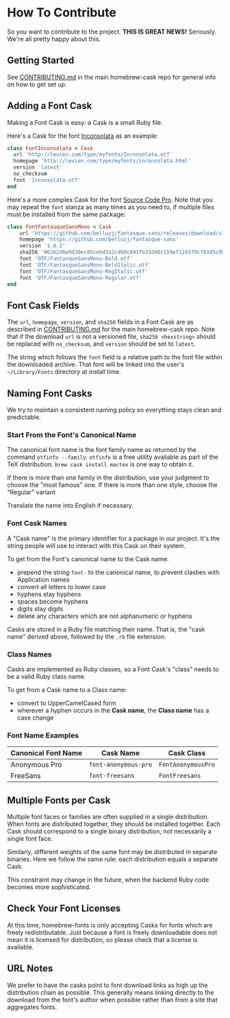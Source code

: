 # How To Contribute

So you want to contribute to the project. **THIS IS GREAT NEWS!**  Seriously. We're
all pretty happy about this.

## Getting Started

See [CONTRIBUTING.md](https://github.com/phinze/homebrew-cask/blob/master/CONTRIBUTING.md) in the main homebrew-cask repo for general info on how to get set up.

## Adding a Font Cask

Making a Font Cask is easy: a Cask is a small Ruby file.

Here's a Cask for the font [Inconsolata](http://levien.com/type/myfonts/inconsolata.html) as an example:
```ruby
class FontInconsolata < Cask
  url 'http://levien.com/type/myfonts/Inconsolata.otf'
  homepage 'http://levien.com/type/myfonts/inconsolata.html'
  version 'latest'
  no_checksum
  font 'Inconsolata.otf'
end
```

Here's a more complex Cask for the font [Source Code Pro](http://store1.adobe.com/cfusion/store/html/index.cfm?store=OLS-US&event=displayFontPackage&code=1960).  Note that you may
repeat the `font` stanza as many times as you need to, if multiple files must
be installed from the same package:

```ruby
class FontFantasqueSansMono < Cask
    url 'https://github.com/belluzj/fantasque-sans/releases/download/v1.6.2/FantasqueSansMono.zip'
    homepage 'https://github.com/belluzj/fantasque-sans'
    version '1.6.2'
    sha256 '06262d8e0d30ec85cebd3a2cd69c041fb35d48c159ef124379cf03d5c99a215c'
    font 'OTF/FantasqueSansMono-Bold.otf'
    font 'OTF/FantasqueSansMono-BoldItalic.otf'
    font 'OTF/FantasqueSansMono-RegItalic.otf'
    font 'OTF/FantasqueSansMono-Regular.otf'
end
```

## Font Cask Fields

The `url`, `homepage`, `version`, and `sha256` fields in a Font Cask are as described in [CONTRIBUTING.md](https://github.com/phinze/homebrew-cask/blob/master/CONTRIBUTING.md) for the main homebrew-cask repo.
Note that if the download `url` is not a versioned file, `sha256 <hexstring>`
should be replaced with `no_checksum`, and `version` should be set to
`latest`.

The string which follows the `font` field is a relative path to the font
file within the downloaded archive.  That font will be linked into the
user's `~/Library/Fonts` directory at install time.

## Naming Font Casks

We try to maintain a consistent naming policy so everything stays clean and
predictable.

### Start From the Font's Canonical Name

The canonical font name is the font family name as returned by the command
`otfinfo --family`.  `otfinfo` is a free utility available as part of the
TeX distribution.  `brew cask install mactex` is one way to obtain it.

If there is more than one family in the distribution, use your judgment to
choose the "most famous" one.  If there is more than one style, choose the
"Regular" variant

Translate the name into English if necessary.

### Font Cask Names

A "Cask name" is the primary identifier for a package in our project. It's
the string people will use to interact with this Cask on their system.

To get from the Font's canonical name to the Cask name:

  * prepend the string `font-` to the canonical name, to prevent clashes
    with Application names
  * convert all letters to lower case
  * hyphens stay hyphens
  * spaces become hyphens
  * digits stay digits
  * delete any characters which are not alphanumeric or hyphens

Casks are stored in a Ruby file matching their name.  That is, the "cask
name" derived above, followed by the `.rb` file extension.

### Class Names

Casks are implemented as Ruby classes, so a Font Cask's "class" needs to be
a valid Ruby class name.

To get from a Cask name to a Class name:

  * convert to UpperCamelCased form
  * wherever a hyphen occurs in the __Cask name__, the __Class name__ has a case change

### Font Name Examples

Canonical Font Name | Cask Name            | Cask Class
--------------------|----------------------|------------------------
Anonymous Pro       | `font-anonymous-pro` | `FontAnonymousPro`
FreeSans            | `font-freesans`      | `FontFreesans`

## Multiple Fonts per Cask

Multiple font faces or families are often supplied in a single distribution.
When fonts are distributed together, they should be installed together.  Each
Cask should correspond to a single binary distribution, not necessarily a
single font face.

Similarly, different weights of the same font may be distributed in separate
binaries.  Here we follow the same rule: each distribution equals a separate
Cask.

This constraint may change in the future, when the backend Ruby code becomes
more sophisticated.

## Check Your Font Licenses

At this time, homebrew-fonts is only accepting Casks for fonts which are
freely redistributable. Just because a font is freely downloadable does not
mean it is licensed for distribution, so please check that a license is available.

## URL Notes

We prefer to have the casks point to font download links as high up the distribution
chain as possible. This generally means linking directly to the download from the 
font's author when possible rather than from a site that aggregates fonts. 
